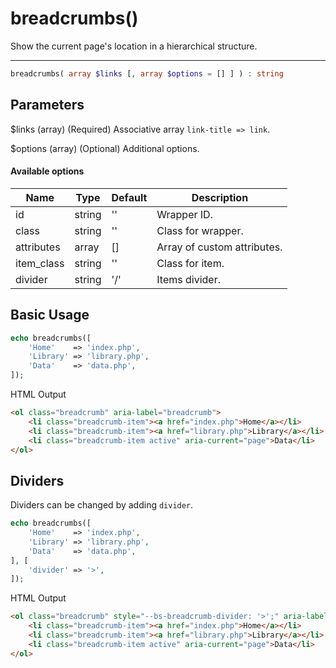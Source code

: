 # breadcrumbs()

Show the current page's location in a hierarchical structure.

---

```php {.function-name}
breadcrumbs( array $links [, array $options = [] ] ) : string
```

## Parameters

$links (array) (Required) Associative array `link-title => link`.

$options (array) (Optional) Additional options.

#### Available options

| Name       | Type   | Default | Description                 |
|------------|--------|---------|-----------------------------|
| id         | string | ''      | Wrapper ID.                 |
| class      | string | ''      | Class for wrapper.          |
| attributes | array  | []      | Array of custom attributes. |
| item_class | string | ''      | Class for item.             |
| divider    | string | '/'     | Items divider.              |

## Basic Usage

```php
echo breadcrumbs([
    'Home'    => 'index.php',
    'Library' => 'library.php',
    'Data'    => 'data.php',
]);
```

<span class="html-output-title">HTML Output</span>

```html {.html-output}
<ol class="breadcrumb" aria-label="breadcrumb">
    <li class="breadcrumb-item"><a href="index.php">Home</a></li>
    <li class="breadcrumb-item"><a href="library.php">Library</a></li>
    <li class="breadcrumb-item active" aria-current="page">Data</li>
</ol>
```

## Dividers

Dividers can be changed by adding `divider`.

```php
echo breadcrumbs([
    'Home'    => 'index.php',
    'Library' => 'library.php',
    'Data'    => 'data.php',
], [
    'divider' => '>',
]);
```

<span class="html-output-title">HTML Output</span>

```html {.html-output}
<ol class="breadcrumb" style="--bs-breadcrumb-divider: '>';" aria-label="breadcrumb">
    <li class="breadcrumb-item"><a href="index.php">Home</a></li>
    <li class="breadcrumb-item"><a href="library.php">Library</a></li>
    <li class="breadcrumb-item active" aria-current="page">Data</li>
</ol>
```
